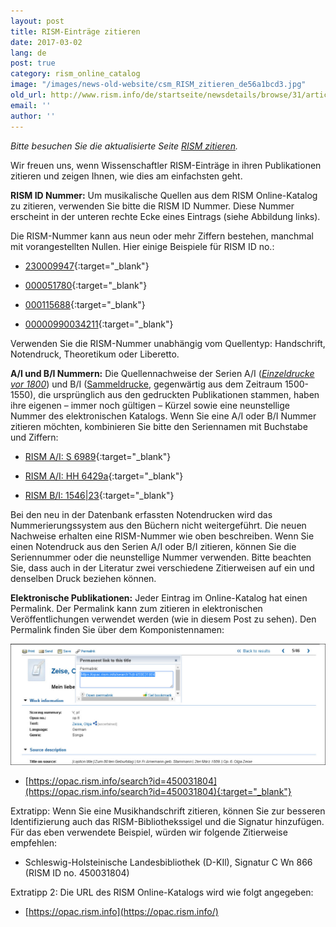 ```yaml
---
layout: post
title: RISM-Einträge zitieren
date: 2017-03-02
lang: de
post: true
category: rism_online_catalog
image: "/images/news-old-website/csm_RISM_zitieren_de56a1bcd3.jpg"
old_url: http://www.rism.info/de/startseite/newsdetails/browse/31/article/64/how-to-cite-rism-records.html
email: ''
author: ''
---
```


_Bitte besuchen Sie die aktualisierte Seite [RISM zitieren](/community/how-to-cite-rism.html)._  

Wir freuen uns, wenn Wissenschaftler RISM-Einträge in ihren Publikationen zitieren und zeigen Ihnen, wie dies am einfachsten geht.

**RISM ID Nummer:** Um musikalische Quellen aus dem RISM Online-Katalog zu zitieren, verwenden Sie bitte die RISM ID Nummer. Diese Nummer erscheint in der unteren rechte Ecke eines Eintrags (siehe Abbildung links).

Die RISM-Nummer kann aus neun oder mehr Ziffern bestehen, manchmal mit vorangestellten Nullen. Hier einige Beispiele für RISM ID no.:

- [230009947](https://opac.rism.info/search?id=230009947){:target="_blank"}

- [000051780](https://opac.rism.info/search?id=000051780){:target="_blank"}

- [000115688](https://opac.rism.info/search?id=000115688){:target="_blank"}

- [00000990034211](https://opac.rism.info/search?id=00000990034211){:target="_blank"}


Verwenden Sie die RISM-Nummer unabhängig vom Quellentyp: Handschrift, Notendruck, Theoretikum oder Liberetto.

**A/I und B/I Nummern:** Die Quellennachweise der Serien A/I (_[Einzeldrucke vor 1800](/publications.html#c41)_) und B/I ([Sammeldrucke](/publications.html#c2619), gegenwärtig aus dem Zeitraum 1500-1550), die ursprünglich aus den gedruckten Publikationen stammen, haben ihre eigenen – immer noch gültigen – Kürzel sowie eine neunstellige Nummer des elektronischen Katalogs. Wenn Sie eine A/I oder B/I Nummer zitieren möchten, kombinieren Sie bitte den Seriennamen mit Buchstabe und Ziffern:

- [RISM A/I: S 6989](https://opac.rism.info/search?id=00000990063266){:target="_blank"}

- [RISM A/I: HH 6429a](https://opac.rism.info/search?id=00000991020872){:target="_blank"}

- [RISM B/I: 1546\|23](https://opac.rism.info/search?id=00000993104478){:target="_blank"}


Bei den neu in der Datenbank erfassten Notendrucken wird das Nummerierungssystem aus den Büchern nicht weitergeführt. Die neuen Nachweise erhalten eine RISM-Nummer wie oben beschreiben. Wenn Sie einen Notendruck aus den Serien A/I oder B/I zitieren, können Sie die Seriennummer oder die neunstellige Nummer verwenden. Bitte beachten Sie, dass auch in der Literatur zwei verschiedene Zitierweisen auf ein und denselben Druck beziehen können.

**Elektronische Publikationen:** Jeder Eintrag im Online-Katalog hat einen Permalink. Der Permalink kann zum zitieren in elektronischen Veröffentlichungen verwendet werden (wie in diesem Post zu sehen). Den Permalink finden Sie über dem Komponistennamen:

![RISM permalink](/resources-old-website/news/RISM_zitieren_permalink_1029_x_397.jpg)

- [https://opac.rism.info/search?id=450031804](https://opac.rism.info/search?id=450031804){:target="_blank"}

Extratipp: Wenn Sie eine Musikhandschrift zitieren, können Sie zur besseren Identifizierung auch das RISM-Bibliothekssigel und die Signatur hinzufügen. Für das eben verwendete Beispiel, würden wir folgende Zitierweise empfehlen:

- Schleswig-Holsteinische Landesbibliothek (D-KIl), Signatur C Wn 866 (RISM ID no. 450031804)

Extratipp 2: Die URL des RISM Online-Katalogs wird wie folgt angegeben:

- [https://opac.rism.info](https://opac.rism.info/)
